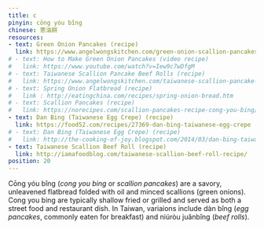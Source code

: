 ```yaml
---
title: c
pinyin: cōng yóu bǐng
chinese: 蔥油餅
resources: 
- text: Green Onion Pancakes (recipe)
  link: https://www.angelwongskitchen.com/green-onion-scallion-pancakes--340852783339173-c333ng-yoacuteub464ng.html
# - text: How to Make Green Onion Pancakes (video recipe)
#   link: https://www.youtube.com/watch?v=Iew9c7wDfgM
# - text: Taiwanese Scallion Pancake Beef Rolls (recipe)
#   link: https://www.angelwongskitchen.com/taiwanese-scallion-pancake-beef-rolls.html
# - text: Spring Onion Flatbread (recipe)
#   link : http://eatingchina.com/recipes/spring-onion-bread.htm
# - text: Scallion Pancakes (recipe)
#   link: https://norecipes.com/scallion-pancakes-recipe-cong-you-bing/
- text: Dan Bing (Taiwanese Egg Crepe) (recipe)
  link: https://food52.com/recipes/27369-dan-bing-taiwanese-egg-crepe
# - text: Dan Bing (Taiwanese Egg Crepe) (recipe)
#   link: http://the-cooking-of-joy.blogspot.com/2014/03/dan-bing-taiwanese-egg-crepe.html
- text: Taiwanese Scallion Beef Roll (recipe)
  link: http://iamafoodblog.com/taiwanese-scallion-beef-roll-recipe/
position: 20
---
```


Cōng yóu bǐng (*cong you bing* or *scallion pancakes*) are a savory, unleavened flatbread folded with oil and minced scallions (green onions). Cong you bing are typically shallow fried or grilled and served as both a street food and restaurant dish. In Taiwan, variaions include dàn bǐng (*egg pancakes*, commonly eaten for breakfast) and niúròu juǎnbǐng (*beef rolls*).
